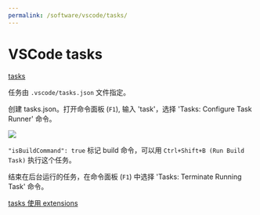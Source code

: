 ```yaml
---
permalink: /software/vscode/tasks/
---
```


# VSCode tasks

[tasks](https://code.visualstudio.com/Docs/editor/tasks)

任务由 `.vscode/tasks.json` 文件指定。

创建 tasks.json。打开命令面板 (`F1`), 输入 'task'，选择 'Tasks: Configure Task Runner' 命令。

![](https://code.visualstudio.com/images/tasks_tasks-command-palette.png)

`"isBuildCommand": true` 标记 build 命令，可以用 `Ctrl+Shift+B (Run Build Task)` 执行这个任务。

结束在后台运行的任务，在命令面板 (`F1`) 中选择 'Tasks: Terminate Running Task' 命令。

[tasks 使用 extensions](https://code.visualstudio.com/updates/v1_11#_tasks)

